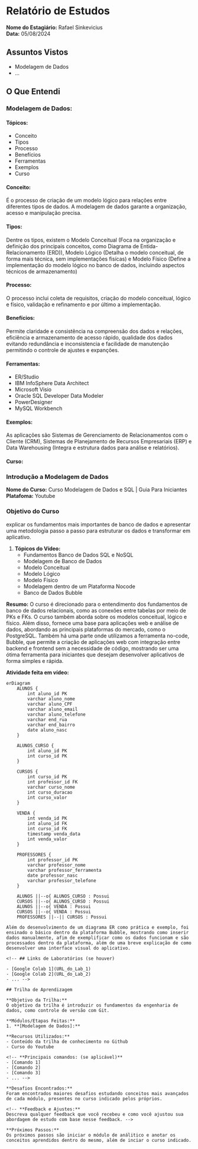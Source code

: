 # Relatório de Estudos

**Nome do Estagiário:** Rafael Sinkevicius  
**Data:** 05/08/2024

## Assuntos Vistos

- Modelagem de Dados
- ...

## O Que Entendi

### Modelagem de Dados:

#### Tópicos:
- Conceito
- Tipos
- Processo
- Benefícios
- Ferramentas
- Exemplos
- Curso

#### Conceito:
É o processo de criação de um modelo lógico para relações entre diferentes tipos de dados. A modelagem de dados garante a organização, acesso e manipulação precisa.

#### Tipos:
Dentre os tipos, existem o Modelo Conceitual (Foca na organização e definição dos principais conceitos, como Diagrama de Entida-Relacionamento (ERD)), Modelo Lógico (Detalha o modelo conceitual, de forma mais técnica, sem implementações fisícas) e Modelo Físico (Define a implementação do modelo lógico no banco de dados, incluindo aspectos técnicos de armazenamento)

#### Processo:
O processo inclui coleta de requisitos, criação do modelo conceitual, lógico e físico, validação e refinamento e por último a implementação.

#### Benefícios:
Permite claridade e consistência na compreensão dos dados e relações, eficiência e armazenamento de acesso rápido, qualidade dos dados evitando redundância e inconsistencia e facilidade de manutenção permitindo o controle de ajustes e expanções.

#### Ferramentas:
- ER/Studio
- IBM InfoSphere Data Architect
- Microsoft Visio
- Oracle SQL Developer Data Modeler
- PowerDesigner
- MySQL Workbench

#### Exemplos:
As aplicações são Sistemas de Gerenciamento de Relacionamentos com o Cliente (CRM), Sistemas de Planejamento de Recursos Empresariais (ERP) e Data Warehousing (Integra e estrutura dados para análise e relatórios).

#### Curso:
### Introdução a Modelagem de Dados
**Nome do Curso:** Curso Modelagem de Dados e SQL | Guia Para Iniciantes
**Platafoma:** Youtube

### Objetivo do Curso
explicar os fundamentos mais importantes de banco de dados e apresentar uma metodologia passo a passo para estruturar os dados e transformar em aplicativo.

1. **Tópicos do Vídeo:**
   - Fundamentos Banco de Dados SQL e NoSQL
   - Modelagem de Banco de Dados 
   - Modelo Conceitual 
   - Modelo Lógico 
   - Modelo Físico
   - Modelagem dentro de um Plataforma Nocode
   - Banco de Dados Bubble 

**Resumo:**
O curso é direcionado para o entendimento dos fundamentos de banco de dados relacionais, como as conexões entre tabelas por meio de PKs e FKs. O curso também aborda sobre os modelos conceitual, lógico e físico. Além disso, fornece uma base para aplicações web e análise de dados, abordando as principais plataformas do mercado, como  o PostgreSQL. Também há uma parte onde utilizamos a ferramenta no-code, Bubble, que permite a criação de aplicações web com integração entre backend e frontend sem a necessidade de código, mostrando ser uma ótima ferramenta para iniciantes que desejam desenvolver aplicativos de forma simples e rápida. 

**Atividade feita em vídeo:**
```mermaid
erDiagram
    ALUNOS {
        int aluno_id PK
        varchar aluno_nome
        varchar aluno_CPF
        varchar aluno_email
        varchar aluno_telefone
        varchar end_rua
        varchar end_bairro
        date aluno_nasc
    }

    ALUNOS_CURSO {
        int aluno_id PK
        int curso_id PK
    }

    CURSOS {
        int curso_id PK
        int professor_id FK
        varchar curso_nome
        int curso_duracao
        int curso_valor
    }

    VENDA {
        int venda_id PK
        int aluno_id FK
        int curso_id FK
        timestamp venda_data
        int venda_valor
    }

    PROFESSORES {
        int professor_id PK
        varchar professor_nome
        varchar professor_ferramenta
        date professor_nasc
        varchar professor_telefone
    }

    ALUNOS ||--o{ ALUNOS_CURSO : Possui
    CURSOS ||--o{ ALUNOS_CURSO : Possui
    ALUNOS ||--o{ VENDA : Possui
    CURSOS ||--o{ VENDA : Possui
    PROFESSORES ||--|| CURSOS : Possui

Além do desenvolvimento de um diagrama ER como prática e exemplo, foi ensinado o básico dentro da plataforma Bubble, mostrando como inserir dados manualmente, afim de exemplificar como os dados funcionam e são processados dentro da plataforma, além de uma breve explicação de como desenvolver uma interface visual do aplicativo. 

<!-- ## Links de Laboratórios (se houver)

- [Google Colab 1](URL_do_Lab_1)
- [Google Colab 2](URL_do_Lab_2)
- ... -->

## Trilha de Aprendizagem

**Objetivo da Trilha:**  
O objetivo da trilha é introduzir os fundamentos da engenharia de dados, como controle de versão com Git.

**Módulos/Etapas Feitas:**  
1. **[Modelagem de Dados]:** 

**Recursos Utilizados:**  
- Conteúdo da trilha de conhecimento no Github
- Curso do Youtube

<!-- **Principais comandos: (se aplicável)**  
- [Comando 1]
- [Comando 2]
- [Comando 3]
- ... -->

**Desafios Encontrados:**
Foram encontrados maiores desafios estudando conceitos mais avançados de cada módulo, presentes no curso indicado pelos próprios.  

<!-- **Feedback e Ajustes:**  
Descreva qualquer feedback que você recebeu e como você ajustou sua abordagem de estudo com base nesse feedback. -->

**Próximos Passos:**
Os próximos passos são iniciar o módulo de análitico e anotar os conceitos aprendidos dentro do mesmo, além de inciar o curso indicado.
